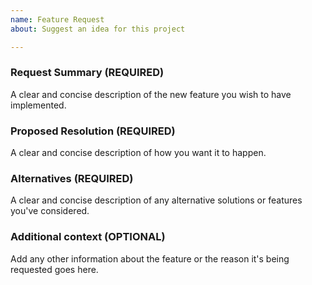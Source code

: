```yaml
---
name: Feature Request
about: Suggest an idea for this project

---
```


### Request Summary (REQUIRED)
A clear and concise description of the new feature you wish to have implemented.

### Proposed Resolution (REQUIRED)
A clear and concise description of how you want it to happen.

### Alternatives (REQUIRED)
A clear and concise description of any alternative solutions or features you've considered.

### Additional context (OPTIONAL)
Add any other information about the feature or the reason it's being requested goes here.
